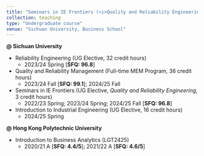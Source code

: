 ```yaml
---
title: "Seminars in IE Frontiers (<i>Quality and Reliability Engineering</i>)"
collection: teaching
type: "Undergraduate course"
venue: "Sichuan University, Business School"
---
```


<b>@ Sichuan University</b>
<ul>
  <li>Reliability Engineering (UG Elective, 32 credit hours) 
  <ul>
    <li>2023/24 Spring [<b>SFQ: 96.8</b>]</li>
  </ul></li>
  <li>Quality and Reliability Management (Full-time MEM Program, 36 credit hours)
  <ul>
    <li>2023/24 Fall [<b>SFQ: 99.1</b>]; 2024/25 Fall</li>
  </ul></li>
  <li>Seminars in IE Frontiers (UG Elective, <i>Quality and Reliability Engineering</i>, 3 credit hours)
  <ul>
    <li>2022/23 Spring; 2023/24 Spring; 2024/25 Fall [<b>SFQ: 96.8</b>]</li>
  </ul></li>
  <li>Introduction to Industrial Engineering (UG Elective, 16 credit hours)
  <ul>
    <li>2024/25 Spring </li>
  </ul></li>
</ul>

<b>@ Hong Kong Polytechnic University</b>
<ul>
  <li>Introduction to Business Analytics (LGT2425) 
  <ul>
    <li>2020/21 A [<b>SFQ: 4.4/5</b>]; 2021/22 A [<b>SFQ: 4.6/5</b>]</li>
  </ul></li>
</ul>

